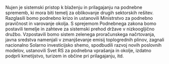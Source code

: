 Nujen je sistemski pristop k blaženju in prilagajanju na podnebne sprememb, ki mora biti temelj za oblikovanje drugih sektorskih rešitev. Razglasili bomo podnebno krizo in ustanovili Ministrstvo za podnebno pravičnost in varovanje okolja. S sprejemom Podnebnega zakona bomo postavili temelje in zahteve za sistemski prehod države v nizkoogljično družbo. Vzpostavili bomo sistem zelenega proračunskega načrtovanja, javna sredstva namenjali v zmanjševanje emisij toplogrednih plinov, zagnali nacionalno Solarno investicijsko shemo, spodbudili razvoj novih poslovnih modelov, ustanovili Svet RS za podnebna vprašanja in okolje, izdatno podprli kmetijstvo, turizem in občine pri prilagajanju, itd.
